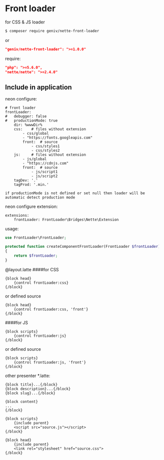 Front loader
============
for CSS &amp; JS loader

```sh
$ composer require geniv/nette-front-loader
```
or
```json
"geniv/nette-front-loader": ">=1.0.0"
```

require:
```json
"php": ">=5.6.0",
"nette/nette": ">=2.4.0"
```

Include in application
----------------------
neon configure:
```neon
# front loader
frontLoader:
#   debugger: false
#   productionMode: true   
    dir: %wwwDir%
    css:    # files without extension
        - css/global
        - "https://fonts.googleapis.com"
        front:  # source
            - css/styles1
            - css/styles2
    js:     # files without extension
        - js/global
        - "https://cdnjs.com"
        front:  # source
            - js/script1
            - js/script2
    tagDev: '.'
    tagProd: '.min.'
```

`if productionMode is not defined or set null then loader will be automatic detect production mode`

neon configure extension:
```neon
extensions:
    frontLoader: FrontLoader\Bridges\Nette\Extension
```

usage:
```php
use FrontLoader\FrontLoader;

protected function createComponentFrontLoader(FrontLoader $frontLoader)
{
    return $frontLoader;
}
```

@layout.latte
####for CSS
```latte
{block head}
    {control frontLoader:css}
{/block}
```
or defined source
```latte
{block head}
    {control frontLoader:css, 'front'}
{/block}
```

####for JS
```latte
{block scripts}
    {control frontLoader:js}
{/block}
```
or defined source
```latte
{block scripts}
    {control frontLoader:js, 'front'}
{/block}
```

other presenter *.latte:
```latte
{block title}...{/block}
{block description}...{/block}
{block slug}...{/block}

{block content}
...
{/block}

{block scripts}
    {include parent}
    <script src="source.js"></script>
{/block}

{block head}
    {include parent}
    <link rel="stylesheet" href="source.css">
{/block}
```
